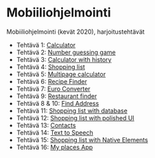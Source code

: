 # Mobiiliohjelmointi

Mobiiliohjelmointi (kevät 2020), harjoitustehtävät

- Tehtävä 1: [Calculator](/calculator/App.js)
- Tehtävä 2: [Number guessing game](/number_guessing_game/App.js)
- Tehtävä 3: [Calculator with history](/calculator_with_history/App.js)
- Tehtävä 4: [Shopping list](/shopping_list/App.js)
- Tehtävä 5: [Multipage calculator](/calculator_with_pages/App.js)
- Tehtävä 6: [Recipe Finder](/recipe_finder/App.js)
- Tehtävä 7: [Euro Converter](/euro_converter/App.js)
- Tehtävä 9: [Restaurant finder](/restaurant_finder/App.js)
- Tehtävä 8 & 10: [Find Address](/find_address/App.js)
- Tehtävä 11: [Shopping list with database](/shopping_list_with_db/App.js)
- Tehtävä 12: [Shopping list with polished UI](/shopping_list_with_polished_UI/App.js)
- Tehtävä 13: [Contacts](/contacts/App.js)
- Tehtävä 14: [Text to Speech](/text_to_speech/App.js)
- Tehtävä 15: [Shopping list with Native Elements](/shopping_list_with-ne)
- Tehtävä 16: [My places App](/my_places_app/App.js)